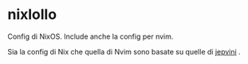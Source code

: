 # nixlollo

Config di NixOS. Include anche la config per nvim.

Sia la config di Nix che quella di Nvim sono basate su quelle di [jepvini](https://github.com/jepvini) . 

